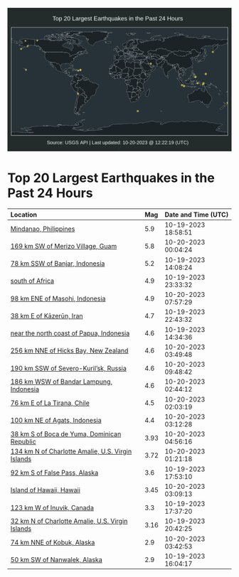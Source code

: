 ![Map](./map.png)

# Top 20 Largest Earthquakes in the Past 24 Hours

| Location | Mag | Date and Time (UTC) |
|:---|:---|:---|
| [Mindanao, Philippines](https://earthquake.usgs.gov/earthquakes/eventpage/us6000lgpg) | 5.9 | 10-19-2023 18:58:51 |
| [169 km SW of Merizo Village, Guam](https://earthquake.usgs.gov/earthquakes/eventpage/us6000lgrt) | 5.8 | 10-20-2023 00:04:24 |
| [78 km SSW of Banjar, Indonesia](https://earthquake.usgs.gov/earthquakes/eventpage/us6000lglx) | 5.2 | 10-19-2023 14:08:24 |
| [south of Africa](https://earthquake.usgs.gov/earthquakes/eventpage/us6000lgrl) | 4.9 | 10-19-2023 23:33:32 |
| [98 km ENE of Masohi, Indonesia](https://earthquake.usgs.gov/earthquakes/eventpage/us6000lgu3) | 4.9 | 10-20-2023 07:57:29 |
| [38 km E of Kāzerūn, Iran](https://earthquake.usgs.gov/earthquakes/eventpage/us6000lgre) | 4.7 | 10-19-2023 22:43:32 |
| [near the north coast of Papua, Indonesia](https://earthquake.usgs.gov/earthquakes/eventpage/us6000lgn2) | 4.6 | 10-19-2023 14:34:36 |
| [256 km NNE of Hicks Bay, New Zealand](https://earthquake.usgs.gov/earthquakes/eventpage/us6000lgt7) | 4.6 | 10-20-2023 03:49:48 |
| [190 km SSW of Severo-Kuril’sk, Russia](https://earthquake.usgs.gov/earthquakes/eventpage/us6000lgvk) | 4.6 | 10-20-2023 09:48:42 |
| [186 km WSW of Bandar Lampung, Indonesia](https://earthquake.usgs.gov/earthquakes/eventpage/us6000lgsp) | 4.6 | 10-20-2023 02:44:12 |
| [76 km E of La Tirana, Chile](https://earthquake.usgs.gov/earthquakes/eventpage/us6000lgse) | 4.5 | 10-20-2023 02:03:19 |
| [100 km NE of Agats, Indonesia](https://earthquake.usgs.gov/earthquakes/eventpage/us6000lgsy) | 4.4 | 10-20-2023 03:12:28 |
| [38 km S of Boca de Yuma, Dominican Republic](https://earthquake.usgs.gov/earthquakes/eventpage/pr2023293001) | 3.93 | 10-20-2023 04:56:16 |
| [134 km N of Charlotte Amalie, U.S. Virgin Islands](https://earthquake.usgs.gov/earthquakes/eventpage/pr2023293000) | 3.72 | 10-20-2023 01:21:18 |
| [92 km S of False Pass, Alaska](https://earthquake.usgs.gov/earthquakes/eventpage/us6000lgp8) | 3.6 | 10-19-2023 17:53:10 |
| [Island of Hawaii, Hawaii](https://earthquake.usgs.gov/earthquakes/eventpage/hv73614597) | 3.45 | 10-20-2023 03:09:13 |
| [123 km W of Inuvik, Canada](https://earthquake.usgs.gov/earthquakes/eventpage/ak023df79okp) | 3.3 | 10-19-2023 17:37:20 |
| [32 km N of Charlotte Amalie, U.S. Virgin Islands](https://earthquake.usgs.gov/earthquakes/eventpage/pr71429268) | 3.16 | 10-19-2023 20:42:25 |
| [74 km NNE of Kobuk, Alaska](https://earthquake.usgs.gov/earthquakes/eventpage/ak023dgmi3rp) | 2.9 | 10-20-2023 03:42:53 |
| [50 km SW of Nanwalek, Alaska](https://earthquake.usgs.gov/earthquakes/eventpage/ak023df6h62l) | 2.9 | 10-19-2023 16:04:17 |
